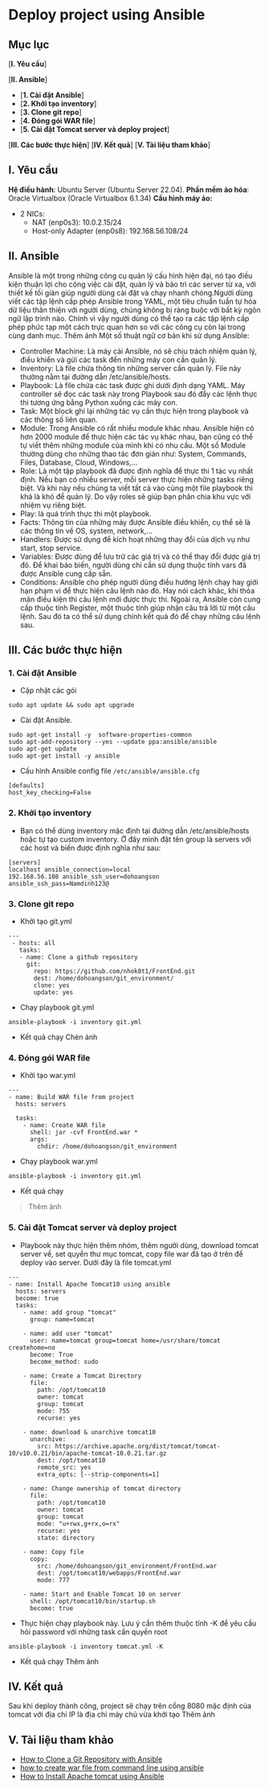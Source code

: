 # **Deploy project using Ansible**
## **Mục lục**
[**I. Yêu cầu**]

[**II. Ansible**]

   - [**1. Cài đặt Ansible**]
   - [**2. Khởi tạo inventory**]
   - [**3. Clone git repo**]
   - [**4. Đóng gói WAR file**]
   - [**5. Cài đặt Tomcat server và deploy project**]

[**III. Các bước thực hiện**]
[**IV. Kết quả**]
[**V. Tài liệu tham khảo**]
## **I. Yêu cầu**
**Hệ điều hành**: Ubuntu Server (Ubuntu Server 22.04).
**Phần mềm ảo hóa**: Oracle Virtualbox (Oracle Virtualbox 6.1.34)
**Cấu hình máy ảo:**
- 2 NICs:
    + NAT (enp0s3): 10.0.2.15/24
    + Host-only Adapter (enp0s8): 192.168.56.108/24

## **II. Ansible**
Ansible là một trong những công cụ quản lý cấu hình hiện đại, nó tạo điều kiện thuận lợi cho công việc cài đặt, quản lý và bảo trì các server từ xa, với thiết kế tối giản giúp người dùng cài đặt và chạy nhanh chóng.Người dùng viết các tập lệnh cấp phép Ansible trong YAML, một tiêu chuẩn tuần tự hóa dữ liệu thân thiện với người dùng, chúng không bị ràng buộc với bất kỳ ngôn ngữ lập trình nào. Chính vì vậy người dùng có thể tạo ra các tập lệnh cấp phép phức tạp một cách trực quan hơn so với các công cụ còn lại trong cùng danh mục.
Thêm ảnh
Một số thuật ngữ cơ bản khi sử dụng Ansible:
- Controller Machine: Là máy cài Ansible, nó sẽ chịu trách nhiệm quản lý, điều khiển và gửi các task đến những máy con cần quản lý.
- Inventory: Là file chứa thông tin những server cần quản lý. File này thường nằm tại đường dẫn /etc/ansible/hosts.
- Playbook: Là file chứa các task được ghi dưới định dạng YAML. Máy controller sẽ đọc các task này trong Playbook sau đó đẩy các lệnh thực thi tương ứng bằng Python xuống các máy con.
- Task: Một block ghi lại những tác vụ cần thực hiện trong playbook và các thông số liên quan.
- Module: Trong Ansible có rất nhiều module khác nhau. Ansible hiện có hơn 2000 module để thực hiện các tác vụ khác nhau, bạn cũng có thể tự viết thêm những module của mình khi có nhu cầu. Một số Module thường dùng cho những thao tác đơn giản như: System, Commands, Files, Database, Cloud, Windows,...
- Role: Là một tập playbook đã được định nghĩa để thực thi 1 tác vụ nhất định. Nếu bạn có nhiều server, mỗi server thực hiện những tasks riêng biệt. Và khi này nếu chúng ta viết tất cả vào cùng một file playbook thì khá là khó để quản lý. Do vậy roles sẽ giúp bạn phân chia khu vực với nhiệm vụ riêng biệt.
- Play: là quá trình thực thi một playbook.
- Facts: Thông tin của những máy được Ansible điều khiển, cụ thể sẽ là các thông tin về OS, system, network,…
- Handlers: Được sử dụng để kích hoạt những thay đổi của dịch vụ như start, stop service.
- Variables: Được dùng để lưu trữ các giá trị và có thể thay đổi được giá trị đó. Để khai báo biến, người dùng chỉ cần sử dụng thuộc tính vars đã được Ansible cung cấp sẵn.
- Conditions: Ansible cho phép người dùng điều hướng lệnh chạy hay giới hạn phạm vi để thực hiện câu lệnh nào đó. Hay nói cách khác, khi thỏa mãn điều kiện thì câu lệnh mới được thực thi. Ngoài ra, Ansible còn cung cấp thuộc tính Register, một thuộc tính giúp nhận câu trả lời từ một câu lệnh. Sau đó ta có thể sử dụng chính kết quả đó để chạy những câu lệnh sau.
## **III. Các bước thực hiện**
### **1. Cài đặt Ansible**
- Cập nhật các gói
```
sudo apt update && sudo apt upgrade
```
- Cài đặt Ansible. 
```
sudo apt-get install -y  software-properties-common
sudo apt-add-repository --yes --update ppa:ansible/ansible
sudo apt-get update
sudo apt-get install -y ansible
```
- Cấu hình Ansible config file `/etc/ansible/ansible.cfg`
```
[defaults]
host_key_checking=False
```
### **2. Khởi tạo inventory**
- Bạn có thể dùng inventory mặc định tại đường dẫn /etc/ansible/hosts hoặc tự tạo custom inventory. Ở đây mình đặt tên group là servers với các host và biến được định nghĩa như sau:
```
[servers]
localhost ansible_connection=local
192.168.56.108 ansible_ssh_user=dohoangson ansible_ssh_pass=Namdinh123@
```
### **3. Clone git repo**
- Khởi tạo git.yml
```
---
 - hosts: all
   tasks:
   - name: Clone a github repository
     git:
       repo: https://github.com/nhok8t1/FrontEnd.git
       dest: /home/dohoangson/git_environment/
       clone: yes
       update: yes
```
- Chạy playbook git.yml
```
ansible-playbook -i inventory git.yml
```
- Kết quả chạy
Chèn ảnh
### **4. Đóng gói WAR file**
- Khởi tạo war.yml
```
---
- name: Build WAR file from project
  hosts: servers

  tasks: 
    - name: Create WAR file
      shell: jar -cvf FrontEnd.war *
      args:
        chdir: /home/dohoangson/git_environment
```
- Chạy playbook war.yml
```
ansible-playbook -i inventory git.yml
```
- Kết quả chạy
> Thêm ảnh

### **5. Cài đặt Tomcat server và deploy project**
- Playbook này thực hiện thêm nhóm, thêm người dùng, download tomcat server về, set quyền thư mục tomcat, copy file war đã tạo ở trên để deploy vào server. Dưới đây là file tomcat.yml
```
---
- name: Install Apache Tomcat10 using ansible
  hosts: servers
  become: true
  tasks:
    - name: add group "tomcat"
      group: name=tomcat

    - name: add user "tomcat"
      user: name=tomcat group=tomcat home=/usr/share/tomcat createhome=no
      become: True
      become_method: sudo

    - name: Create a Tomcat Directory
      file:
        path: /opt/tomcat10
        owner: tomcat
        group: tomcat
        mode: 755
        recurse: yes

    - name: download & unarchive tomcat10
      unarchive:
        src: https://archive.apache.org/dist/tomcat/tomcat-10/v10.0.21/bin/apache-tomcat-10.0.21.tar.gz
        dest: /opt/tomcat10
        remote_src: yes
        extra_opts: [--strip-components=1]

    - name: Change ownership of tomcat directory
      file:
        path: /opt/tomcat10
        owner: tomcat
        group: tomcat
        mode: "u+rwx,g+rx,o=rx"
        recurse: yes
        state: directory

    - name: Copy file
      copy:
        src: /home/dohoangson/git_environment/FrontEnd.war
        dest: /opt/tomcat10/webapps/FrontEnd.war
        mode: 777

    - name: Start and Enable Tomcat 10 on server
      shell: /opt/tomcat10/bin/startup.sh
      become: true
```
- Thực hiện chạy playbook này. Lưu ý cần thêm thuộc tính -K để yêu cầu hỏi password với những task cần quyền root
```
ansible-playbook -i inventory tomcat.yml -K
```
- Kết quả chạy
Thêm ảnh
## **IV. Kết quả**
Sau khi deploy thành công, project sẽ chạy trên cổng 8080 mặc định của tomcat với địa chỉ IP là địa chỉ máy chủ vừa khởi tạo
Thêm ảnh
## **V. Tài liệu tham khảo**
- [How to Clone a Git Repository with Ansible](https://linuxhandbook.com/clone-git-ansible/#:~:text=Cloning%20a%20Git%20Repository%20with%20Ansible%20playbook,-Now%20that%20you&text=Edit%20the%20file%20and%20add%20the%20following%20entries.&text=In%20the%20playbook%20above%2C%20you,to%20the%20SQLite%20GitHub%20repository.)
- [how to create war file from command line using ansible](https://stackoverflow.com/questions/57922048/how-to-create-war-file-from-command-line-using-ansible)
- [How to Install Apache tomcat using Ansible](https://automateinfra.com/2022/01/08/how-to-deploy-apache-tomcat-using-ansible/)
